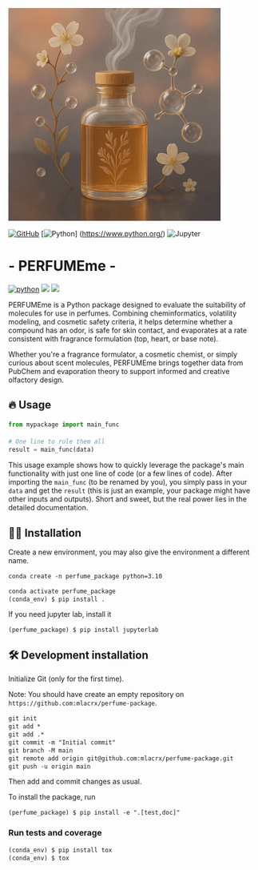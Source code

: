 ![Project Logo](assets/banner.png)

[![GitHub](https://img.shields.io/badge/github-%2395c5c6.svg?style=for-the-badge&logo=github&logoColor=white)](https://github.com/mlacrx/PERFUMEme)
[![Python](https://img.shields.io/badge/Python-%23fcd2de?style=for-the-badge&logo=python&logoColor=white)] (https://www.python.org/)
![Jupyter](https://img.shields.io/badge/Jupyter-%23b39eb5.svg?&style=for-the-badge&logo=Jupyter&logoColor=white)

# -         PERFUMEme      - 

[![python](https://img.shields.io/badge/Python-3.10-3776AB.svg?style=flat&logo=python&logoColor=blue)](https://www.python.org)
[![](https://img.shields.io/badge/Contributors-3-purple.svg)](https://github.com/mlacrx/PERFUMEme/graphs/contributors)
[![](https://img.shields.io/badge/License-MIT-pink.svg)](https://github.com/mlacrx/PERFUMEme/blob/main/LICENSE)

PERFUMEme is a Python package designed to evaluate the suitability of molecules for use in perfumes. Combining cheminformatics, volatility modeling, and cosmetic safety criteria, it helps determine whether a compound has an odor, is safe for skin contact, and evaporates at a rate consistent with fragrance formulation (top, heart, or base note).

Whether you're a fragrance formulator, a cosmetic chemist, or simply curious about scent molecules, PERFUMEme brings together data from PubChem and evaporation theory to support informed and creative olfactory design.

## 🔥 Usage

```python
from mypackage import main_func

# One line to rule them all
result = main_func(data)
```

This usage example shows how to quickly leverage the package's main functionality with just one line of code (or a few lines of code). 
After importing the `main_func` (to be renamed by you), you simply pass in your `data` and get the `result` (this is just an example, your package might have other inputs and outputs). 
Short and sweet, but the real power lies in the detailed documentation.

## 👩‍💻 Installation

Create a new environment, you may also give the environment a different name. 

```
conda create -n perfume_package python=3.10 
```

```
conda activate perfume_package
(conda_env) $ pip install .
```

If you need jupyter lab, install it 

```
(perfume_package) $ pip install jupyterlab
```


## 🛠️ Development installation

Initialize Git (only for the first time). 

Note: You should have create an empty repository on `https://github.com:mlacrx/perfume-package`.

```
git init
git add * 
git add .*
git commit -m "Initial commit" 
git branch -M main
git remote add origin git@github.com:mlacrx/perfume-package.git 
git push -u origin main
```

Then add and commit changes as usual. 

To install the package, run

```
(perfume_package) $ pip install -e ".[test,doc]"
```

### Run tests and coverage

```
(conda_env) $ pip install tox
(conda_env) $ tox
```



